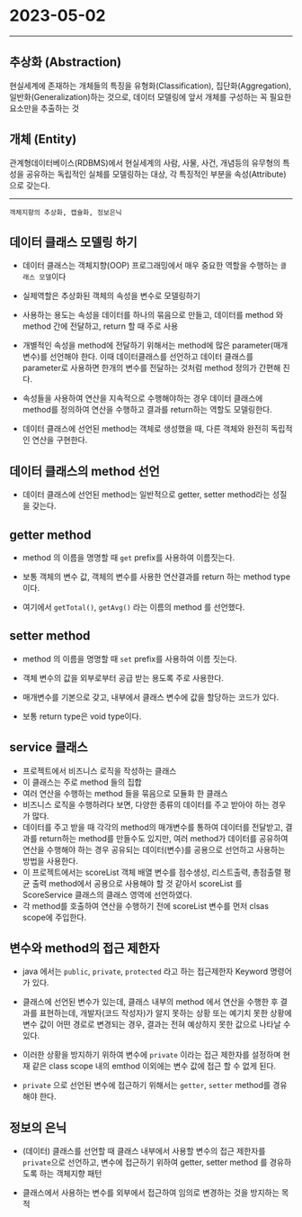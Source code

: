 # 2023-05-02

***
## 추상화 (Abstraction)
현실세계에 존재하는 개체들의 특징을 유형화(Classification), 집단화(Aggregation), 일반화(Generalization)하는 것으로, 데이터 모델링에 앞서 개체를 구성하는 꼭 필요한 요소만을 추출하는 것
## 개체 (Entity)
관계형데이터베이스(RDBMS)에서 현실세계의 사람, 사물, 사건, 개념등의 유무형의 특성을 공유하는 독립적인 실체를 모델링하는 대상, 각 특징적인 부분을 속성(Attribute)으로 갖는다.
***

`객체지향의 추상화, 캡슐화, 정보은닉`

## 데이터 클래스 모델링 하기

- 데이터 클래스는 객체지향(OOP) 프로그래밍에서 매우 중요한 역할을 수행하는 `클래스 모델`이다

- 실제역할은 추상화된 객체의 속성을 변수로 모델링하기

- 사용하는 용도는 속성을 데이터를 하나의 묶음으로 만들고, 데이터를 method 와 method 간에 전달하고, return 할 때 주로 사용

- 개별적인 속성을 method에 전달하기 위해서는 method에 많은 parameter(매개변수)를 선언해야 한다. 이때 데이터클래스를 선언하고 데이터 클래스를 parameter로 사용하면 한개의 변수를 전달하는 것처럼 method 정의가 간편해 진다.

- 속성들을 사용하여 연산을 지속적으로 수행해야하는 경우 데이터 클래스에 method를 정의하여 연산을 수행하고 결과를 return하는 역할도 모델링한다.

- 데이터 클래스에 선언된 method는 객체로 생성했을 때, 다른 객체와 완전히 독립적인 연산을 구현한다.

## 데이터 클래스의 method 선언

- 데이터 클래스에 선언된 method는 일반적으로 getter, setter method라는 성질을 갖는다.

## getter method
- method 의 이름을 명명할 때 `get` prefix를 사용하여 이름짓는다.

- 보통 객체의 변수 값, 객체의 변수를 사용한 연산결과를 return 하는 method type이다.

- 여기에서 `getTotal()`, `getAvg()` 라는 이름의 method 를 선언했다.

## setter method
- method 의 이름을 명명할 때 `set` prefix를 사용하여 이름 짓는다.

- 객체 변수의 값을 외부로부터 공급 받는 용도록 주로 사용한다.

- 매개변수를 기본으로 갖고, 내부에서 클래스 변수에 값을 할당하는 코드가 있다.

- 보통 return type은 void type이다.


## service 클래스

- 프로젝트에서 비즈니스 로직을 작성하는 클래스
- 이 클래스는 주로 method 들의 집합
- 여러 연산을 수행하는 method 들을 묶음으로 모듈화 한 클래스
- 비즈니스 로직을 수행하려다 보면, 다양한 종류의 데이터를 주고 받아야 하는 경우가 많다.
- 데이터를 주고 받을 때 각각의 method의 매개변수를 통하여 데이터를 전달받고, 결과를 return하는 method를 만들수도 있지만, 여러 method가 데이터를 공유하여 연산을 수행해야 하는 경우 공유되는 데이터(변수)를 공용으로 선언하고 사용하는 방법을 사용한다.
- 이 프로젝트에서는 scoreList 객체 배열 변수를 점수생성, 리스트출력, 총점출렬 평균 출력 method에서 공용으로 사용해야 할 것 같아서 scoreList 를 ScoreService 클래스의 클래스 영역에 선언하였다.
- 각 method를 호출하여 연산을 수행하기 전에 scoreList 변수를 먼저 clsas scope에 주입한다.

## 변수와 method의 접근 제한자

- java 에서는 `public`, `private`, `protected` 라고 하는 접근제한자 Keyword 명령어가 있다.

- 클래스에 선언된 변수가 있는데, 클래스 내부의 method 에서 연산을 수행한 후 결과를 표현하는데, 개발자(코드 작성자)가 알지 못하는 상황 또는 예기치 못한 상황에 변수 값이 어떤 경로로 변경되는 경우, 결과는 전혀 예상하지 못한 값으로 나타날 수 있다.

- 이러한 상황을 방지하기 위하여 변수에 `private` 이라는 접근 제한자를 설정하며 현재 같은 class scope 내의 emthod 이외에는 변수 값에 접근 할 수 없게 된다.

- `private` 으로 선언된 변수에 접근하기 위해서는 `getter`, `setter` method를 경유해야 한다.

## 정보의 은닉

- (데이터) 클래스를 선언할 때 클래스 내부에서 사용할 변수의 접근 제한자를 `private`으로 선언하고, 변수에 접근하기 위하여 getter, setter method 를 경유하도록 하는 객체지향 패턴

- 클래스에서 사용하는 변수를 외부에서 접근하여 임의로 변경하는 것을 방지하는 목적

